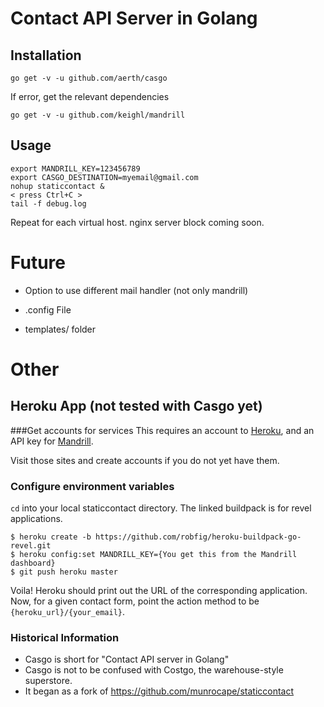 # Contact API Server in Golang

## Installation

```
go get -v -u github.com/aerth/casgo

```

If error, get the relevant dependencies

```
go get -v -u github.com/keighl/mandrill
```

## Usage

```
export MANDRILL_KEY=123456789
export CASGO_DESTINATION=myemail@gmail.com
nohup staticcontact &
< press Ctrl+C >
tail -f debug.log

```

Repeat for each virtual host. nginx server block coming soon.


# Future

* Option to use different mail handler (not only mandrill)

* .config File

* templates/ folder




# Other




## Heroku App (not tested with Casgo yet)

###Get accounts for services
This requires an account to [Heroku](https://heroku.com), and an API key for [Mandrill](https://mandrillapp.com).

Visit those sites and create accounts if you do not yet have them.

### Configure environment variables
`cd` into your local staticcontact directory. The linked buildpack is for revel applications.
```
$ heroku create -b https://github.com/robfig/heroku-buildpack-go-revel.git
$ heroku config:set MANDRILL_KEY={You get this from the Mandrill dashboard}
$ git push heroku master
```

Voila! Heroku should print out the URL of the corresponding application. Now, for a given contact form, point the action method to be `{heroku_url}/{your_email}`.

### Historical Information

* Casgo is short for "Contact API server in Golang"
* Casgo is not to be confused with Costgo, the warehouse-style superstore.
* It began as a fork of https://github.com/munrocape/staticcontact
